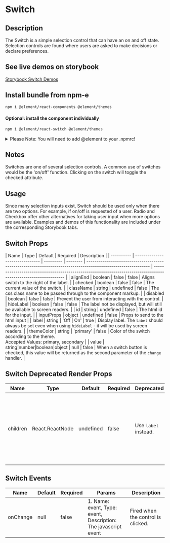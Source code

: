 # Switch

## Description

The Switch is a simple selection control that can have an on and off state. Selection controls are found where users are asked to make decisions or declare preferences.

## See live demos on storybook

[Storybook Switch Demos](https://element-react.bayer.com/?path=/story/components-switch)

## Install bundle from npm-e

```bash
npm i @element/react-components @element/themes
```

#### Optional: install the component individually

```bash
npm i @element/react-switch @element/themes
```

<details>

<summary>
Please Note: You will need to add @element to your .npmrc!
</summary>

Open `~/.npmrc` in an editor and add the following line to enable the `@element`
scope:

```bash

@element:registry=https://npm.platforms.engineering

```

### Troubleshooting

See below if you have never installed a package from Bayer's npm-enterprise or
run into the following error:

```bash

npm ERR! code E401
npm ERR! Unable to authenticate, your authentication token seems to be invalid.
npm ERR! To correct this please trying logging in again with:
npm ERR!     npm login

```

### Setup an access token

See the
[devtools npm-e guide](https://devtools.bayer.com/docs/development/package-management/npm/)
to learn how to create an access token if this is the first time you are using a
npm-e package at Bayer or you do not have a line that starts with the following
in your `~/.npmrc` file:

`//npm.platforms.engineering/:_authToken=`

</details>

## Notes

Switches are one of several selection controls. A common use of switches would be the 'on/off' function. Clicking on the switch will toggle the checked attribute.

## Usage

Since many selection inputs exist, Switch should be used only when there are two options. For example, if on/off is requested of a user. Radio and Checkbox offer other alternatives for taking user input when more options are available. Examples and demos of this functionality are included under the corresponding Storybook tabs.

## Switch Props

| Name       | Type                            | Default   | Required | Description                                                                                                   |
| ---------- | ------------------------------- | --------- | -------- | ------------------------------------------------------------------------------------------------------------- | ---------------------------------------------------------------------------------------------------------------- |
| alignEnd   | boolean                         | false     | false    | Aligns switch to the right of the label.                                                                      |
| checked    | boolean                         | false     | false    | The current value of the switch.                                                                              |
| className  | string                          | undefined | false    | The css class name to be passed through to the component markup.                                              |
| disabled   | boolean                         | false     | false    | Prevent the user from interacting with the control.                                                           |
| hideLabel  | boolean                         | false     | false    | The label not be displayed, but will still be available to screen readers.                                    |
| id         | string                          | undefined | false    | The html id for the input.                                                                                    |
| inputProps | object                          | undefined | false    | Props to send to the html input                                                                               |
| label      | string                          | 'Off      | On'      | true                                                                                                          | Display label. The `label` should always be set even when using `hideLabel` - it will be used by screen readers. |
| themeColor | string                          | 'primary' | false    | Color of the switch according to the theme.<br />Accepted Values: primary, secondary                          |
| value      | string\|number\|boolean\|object | null      | false    | When a switch button is checked, this value will be returned as the second parameter of the `change` handler. |

## Switch Deprecated Render Props

| Name     | Type            | Default   | Required | Deprecated           | Description                                                                                                                |
| -------- | --------------- | --------- | -------- | -------------------- | -------------------------------------------------------------------------------------------------------------------------- |
| children | React.ReactNode | undefined | false    | Use `label` instead. | Primary content of the switch. Expects a valid string. If `children` and `label` are both set, `label` will take priority. |

## Switch Events

| Name     | Default | Required | Params                                                         | Description                        |
| -------- | ------- | -------- | -------------------------------------------------------------- | ---------------------------------- |
| onChange | null    | false    | 1. Name: event, Type: event, Description: The javascript event | Fired when the control is clicked. |
